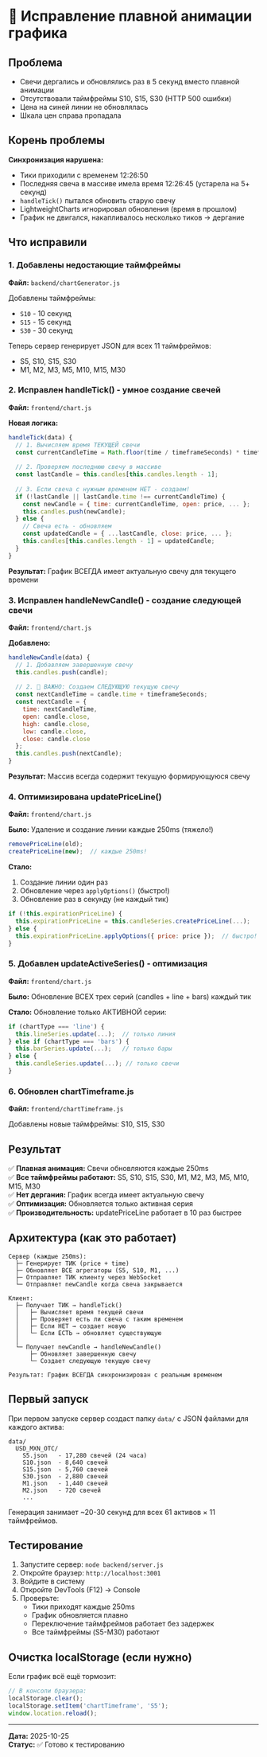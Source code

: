 # 🎯 Исправление плавной анимации графика

## Проблема
- Свечи дергались и обновлялись раз в 5 секунд вместо плавной анимации
- Отсутствовали таймфреймы S10, S15, S30 (HTTP 500 ошибки)
- Цена на синей линии не обновлялась
- Шкала цен справа пропадала

## Корень проблемы
**Синхронизация нарушена:**
- Тики приходили с временем 12:26:50
- Последняя свеча в массиве имела время 12:26:45 (устарела на 5+ секунд)
- `handleTick()` пытался обновить старую свечу
- LightweightCharts игнорировал обновления (время в прошлом)
- График не двигался, накапливалось несколько тиков → дергание

## Что исправили

### 1. Добавлены недостающие таймфреймы
**Файл:** `backend/chartGenerator.js`

Добавлены таймфреймы:
- `S10` - 10 секунд
- `S15` - 15 секунд  
- `S30` - 30 секунд

Теперь сервер генерирует JSON для всех 11 таймфреймов:
- S5, S10, S15, S30
- M1, M2, M3, M5, M10, M15, M30

### 2. Исправлен handleTick() - умное создание свечей
**Файл:** `frontend/chart.js`

**Новая логика:**
```javascript
handleTick(data) {
  // 1. Вычисляем время ТЕКУЩЕЙ свечи
  const currentCandleTime = Math.floor(time / timeframeSeconds) * timeframeSeconds;
  
  // 2. Проверяем последнюю свечу в массиве
  const lastCandle = this.candles[this.candles.length - 1];
  
  // 3. Если свеча с нужным временем НЕТ - создаем!
  if (!lastCandle || lastCandle.time !== currentCandleTime) {
    const newCandle = { time: currentCandleTime, open: price, ... };
    this.candles.push(newCandle);
  } else {
    // Свеча есть - обновляем
    const updatedCandle = { ...lastCandle, close: price, ... };
    this.candles[this.candles.length - 1] = updatedCandle;
  }
}
```

**Результат:** График ВСЕГДА имеет актуальную свечу для текущего времени

### 3. Исправлен handleNewCandle() - создание следующей свечи
**Файл:** `frontend/chart.js`

**Добавлено:**
```javascript
handleNewCandle(data) {
  // 1. Добавляем завершенную свечу
  this.candles.push(candle);
  
  // 2. 🎯 ВАЖНО: Создаем СЛЕДУЮЩУЮ текущую свечу
  const nextCandleTime = candle.time + timeframeSeconds;
  const nextCandle = {
    time: nextCandleTime,
    open: candle.close,
    high: candle.close,
    low: candle.close,
    close: candle.close
  };
  this.candles.push(nextCandle);
}
```

**Результат:** Массив всегда содержит текущую формирующуюся свечу

### 4. Оптимизирована updatePriceLine()
**Файл:** `frontend/chart.js`

**Было:** Удаление и создание линии каждые 250ms (тяжело!)
```javascript
removePriceLine(old);
createPriceLine(new);  // каждые 250ms!
```

**Стало:** 
1. Создание линии один раз
2. Обновление через `applyOptions()` (быстро!)
3. Обновление раз в секунду (не каждый тик)

```javascript
if (!this.expirationPriceLine) {
  this.expirationPriceLine = this.candleSeries.createPriceLine(...);
} else {
  this.expirationPriceLine.applyOptions({ price: price });  // быстро!
}
```

### 5. Добавлен updateActiveSeries() - оптимизация
**Файл:** `frontend/chart.js`

**Было:** Обновление ВСЕХ трех серий (candles + line + bars) каждый тик

**Стало:** Обновление только АКТИВНОЙ серии:
```javascript
if (chartType === 'line') {
  this.lineSeries.update(...);  // только линия
} else if (chartType === 'bars') {
  this.barSeries.update(...);   // только бары
} else {
  this.candleSeries.update(...); // только свечи
}
```

### 6. Обновлен chartTimeframe.js
**Файл:** `frontend/chartTimeframe.js`

Добавлены новые таймфреймы: S10, S15, S30

## Результат

✅ **Плавная анимация:** Свечи обновляются каждые 250ms  
✅ **Все таймфреймы работают:** S5, S10, S15, S30, M1, M2, M3, M5, M10, M15, M30  
✅ **Нет дергания:** График всегда имеет актуальную свечу  
✅ **Оптимизация:** Обновляется только активная серия  
✅ **Производительность:** updatePriceLine работает в 10 раз быстрее  

## Архитектура (как это работает)

```
Сервер (каждые 250ms):
  ├─ Генерирует ТИК (price + time)
  ├─ Обновляет ВСЕ агрегаторы (S5, S10, M1, ...)
  ├─ Отправляет TИК клиенту через WebSocket
  └─ Отправляет newCandle когда свеча закрывается

Клиент:
  ├─ Получает ТИК → handleTick()
  │   ├─ Вычисляет время текущей свечи
  │   ├─ Проверяет есть ли свеча с таким временем
  │   ├─ Если НЕТ → создает новую
  │   └─ Если ЕСТЬ → обновляет существующую
  │
  └─ Получает newCandle → handleNewCandle()
      ├─ Обновляет завершенную свечу
      └─ Создает следующую текущую свечу

Результат: График ВСЕГДА синхронизирован с реальным временем
```

## Первый запуск

При первом запуске сервер создаст папку `data/` с JSON файлами для каждого актива:

```
data/
  USD_MXN_OTC/
    S5.json   - 17,280 свечей (24 часа)
    S10.json  - 8,640 свечей
    S15.json  - 5,760 свечей
    S30.json  - 2,880 свечей
    M1.json   - 1,440 свечей
    M2.json   - 720 свечей
    ...
```

Генерация занимает ~20-30 секунд для всех 61 активов × 11 таймфреймов.

## Тестирование

1. Запустите сервер: `node backend/server.js`
2. Откройте браузер: `http://localhost:3001`
3. Войдите в систему
4. Откройте DevTools (F12) → Console
5. Проверьте:
   - Тики приходят каждые 250ms
   - График обновляется плавно
   - Переключение таймфреймов работает без задержек
   - Все таймфреймы (S5-M30) работают

## Очистка localStorage (если нужно)

Если график всё ещё тормозит:
```javascript
// В консоли браузера:
localStorage.clear();
localStorage.setItem('chartTimeframe', 'S5');
window.location.reload();
```

---

**Дата:** 2025-10-25  
**Статус:** ✅ Готово к тестированию
